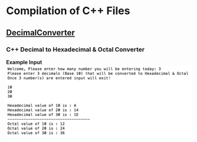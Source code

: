 # Compilation of C++ Files

## [DecimalConverter](https://github.com/AlisikanderAhmed/C-Plus-Plus/tree/master/DecimalConverter) 
### C++ Decimal to Hexadecimal & Octal Converter 

**Example Input**
![Alt text](https://github.com/AlisikanderAhmed/C-Plus-Plus/blob/master/Images/HexToDec.jpg)
